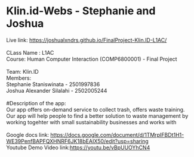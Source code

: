 # Klin.id-Webs - Stephanie and Joshua
Live link: https://joshualxndrs.github.io/FinalProject-Klin.ID-L1AC/
<br>
<br>
CLass Name : L1AC
<br>
Course: Human Computer Interaction (COMP6800001) - Final Project
<br>
<br>
Team: Klin.ID
<br>
Members:
<br>
Stephanie Staniswinata - 2501997836
<br>
Joshua Alexander Silalahi - 2502005244
<br>
<br>
#Description of the app:
<br>
Our app offers on-demand service to collect trash, offers waste training. Our app will help people to find a better solution to waste management by working togehter with small sustainability businesses and works with
<br>
<br>
Google docs link: https://docs.google.com/document/d/1TMrpIFBDt1H1-WE39PenfBAPFQXHNRF6JK18bEAIX50/edit?usp=sharing
<br>
Youtube Demo Video link:https://youtu.be/vBpUUOYhCN4
